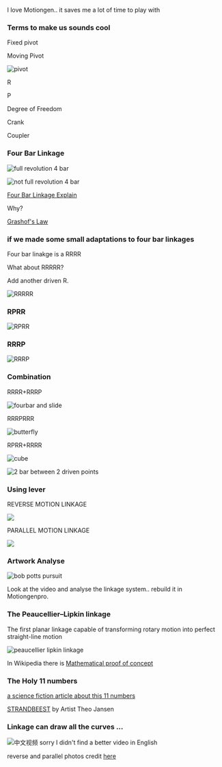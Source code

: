 I love Motiongen.. it saves me a lot of time to play with 

### **Terms to make us sounds cool**

Fixed pivot

Moving Pivot

![pivot](https://technologystudent.com/cams/linkag1a.gif)

R

P

Degree of Freedom

Crank

Coupler


### **Four Bar Linkage**

![full revolution 4 bar](images/linkage/fourbarfull.gif)

![not full revolution 4 bar](images/linkage/fourbarnotfull.gif)

[Four Bar Linkage Explain](https://youtu.be/Vh8r_Cpfb8Q)

Why?

[Grashof's Law](https://youtu.be/h8bz4ni6mdY)


### if we made some small adaptations to four bar linkages

Four bar linakge is a RRRR

What about RRRRR?

Add another driven R.

![RRRRR](images/linkage/2barbetween.gif)

### RPRR

![RPRR](images/linkage/RPRR.gif)

### RRRP

![RRRP](images/linkage/RRRP.gif)

### Combination

RRRR+RRRP

![fourbar and slide](images/linkage/fourbar&slide.gif)

RRRPRRR

![butterfly](images/linkage/butterfly.gif)

RPRR+RRRR

![cube](images/linkage/movecube.gif)

![2 bar between 2 driven points](images/linkage/2barbetween.gif)

### **Using lever**

REVERSE MOTION LINKAGE

![](https://technologystudent.com/cams/linkag1a.gif)


PARALLEL MOTION LINKAGE

![](https://technologystudent.com/cams/linkag2a.gif)




### Artwork Analyse

![bob potts pursuit](https://vimeo.com/99242581)

Look at the video and analyse the linkage system.. rebuild it in Motiongenpro.



### **The Peaucellier–Lipkin linkage**

The first planar linkage capable of transforming rotary motion into perfect straight-line motion

![peaucellier lipkin linkage](images/peaucellier–lipkin-linkage.gif)

In Wikipedia there is [Mathematical proof of concept](https://en.wikipedia.org/wiki/Peaucellier%E2%80%93Lipkin_linkage)


### **The Holy 11 numbers**

[a science fiction article about this 11 numbers](https://clarkesworldmagazine.com/theodoridou_02_14/)

[STRANDBEEST](https://youtu.be/LewVEF2B_pM) by Artist Theo Jansen

### Linkage can draw all the curves ...

![中文视频 sorry I didn't find a better video in English](https://www.bilibili.com/video/BV18h411W78v?share_source=copy_web)

reverse and parallel photos credit [here](https://technologystudent.com/cams/link1.htm)